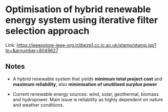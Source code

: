 # Optimisation of hybrid renewable energy system using iterative filter selection approach
Link: https://ieeexplore-ieee-org.iclibezp1.cc.ic.ac.uk/stamp/stamp.jsp?tp=&arnumber=8049627 

## Notes

* A hybrid renewable system that yields **minimum total project cost** and **maximum reliability**, also **minimisation of unutilised surplus power**

* Current renewable energy sources: wind, solar, geothermal, biomass and hydropower. Main issue is reliability as highly dependent on nature and weather conditions.

